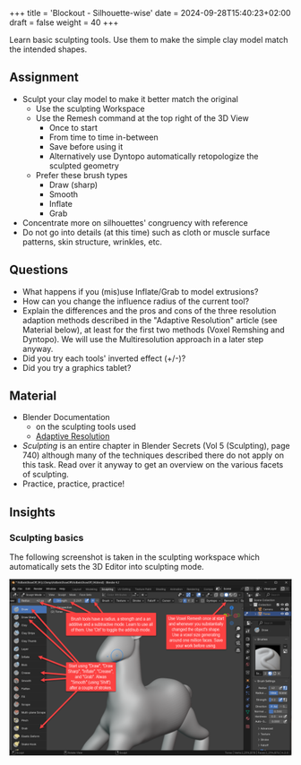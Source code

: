 +++
title = 'Blockout - Silhouette-wise'
date = 2024-09-28T15:40:23+02:00
draft = false
weight = 40
+++

Learn basic sculpting tools. Use them to make the simple clay model match the intended shapes.

## Assignment 

- Sculpt your clay model to make it better match the original
  - Use the sculpting Workspace
  - Use the Remesh command at the top right of the 3D View
    - Once to start
    - From time to time in-between
    - Save before using it
    - Alternatively use Dyntopo automatically retopologize the sculpted geometry
  - Prefer these brush types
    - Draw (sharp)
    - Smooth
    - Inflate
    - Grab
- Concentrate more on silhouettes' congruency with reference
- Do not go into details (at this time) such as cloth or muscle surface patterns, skin structure, wrinkles, etc.


## Questions

- What happens if you (mis)use Inflate/Grab to model extrusions?
- How can you change the influence radius of the current tool?
- Explain the differences and the pros and cons of the three resolution adaption methods described in the "Adaptive Resolution" article (see Material below), at least for the first two methods (Voxel Remshing and Dyntopo). We will use the Multiresolution approach in a later step anyway.
- Did you try each tools' inverted effect (+/-)?
- Did you try a graphics tablet?


## Material

- Blender Documentation
  - on the sculpting tools used
  - [Adaptive Resolution](https://docs.blender.org/manual/en/latest/sculpt_paint/sculpting/introduction/adaptive.html)
- _Sculpting_ is an entire chapter in Blender Secrets (Vol 5 (Sculpting), page 740) although many of the techniques described there do not apply on this task. Read over it anyway to get an overview on the various facets of sculpting.
- Practice, practice, practice!

## Insights

### Sculpting basics

The following screenshot is taken in the sculpting workspace which automatically sets the 3D Editor into sculpting mode.

![Boolean](01_Sculpting.png)